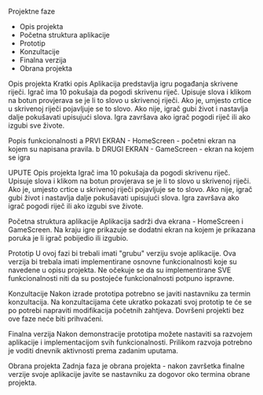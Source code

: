 Projektne faze
 - Opis projekta
 - Početna struktura aplikacije
 - Prototip
 - Konzultacije
 - Finalna verzija
 - Obrana projekta
 
Opis projekta
Kratki opis
Aplikacija predstavlja igru pogađanja skrivene riječi. Igrač ima 10 pokušaja da pogodi skrivenu riječ. Upisuje slova i klikom na botun provjerava se je li to slovo u skrivenoj riječi. Ako je, umjesto crtice u skrivenoj riječi pojavljuje se to slovo. Ako nije, igrač gubi život i nastavlja dalje pokušavati upisujući slova. Igra završava ako igrač pogodi riječ ili ako izgubi sve živote.

Popis funkcionalnosti
a PRVI EKRAN - HomeScreen - početni ekran na kojem su napisana pravila.
b DRUGI EKRAN - GameScreen - ekran na kojem se igra

UPUTE
Opis projekta
Igrač ima 10 pokušaja da pogodi skrivenu riječ. Upisuje slova i klikom na botun provjerava se je li to slovo u skrivenoj riječi. Ako je, umjesto crtice u skrivenoj riječi pojavljuje se to slovo. Ako nije, igrač gubi život i nastavlja dalje pokušavati upisujući slova. Igra završava ako igrač pogodi riječ ili ako izgubi sve živote.

Početna struktura aplikacije
Aplikacija sadrži dva ekrana - HomeScreen i GameScreen. Na kraju igre prikazuje se dodatni ekran na kojem je prikazana poruka je li igrač pobijedio ili izgubio. 

Prototip
U ovoj fazi bi trebali imati "grubu" verziju svoje aplikacije. Ova verzija bi trebala imati implementirane osnovne funkcionalnosti koje su navedene u opisu projekta. Ne očekuje se da su implementirane SVE funkcionalnosti niti da su postojeće funkcionalnosti potpuno ispravne.

Konzultacije
Nakon izrade prototipa potrebno se javiti nastavniku za termin konzultacija. Na konzultacijama ćete ukratko pokazati svoj prototip te će se po potrebi napraviti modifikacija početnih zahtjeva. Dovršeni projekti bez ove faze neće biti prihvaćeni.

Finalna verzija
Nakon demonstracije prototipa možete nastaviti sa razvojem aplikacije i implementacijom svih funkcionalnosti. Prilikom razvoja potrebno je voditi dnevnik aktivnosti prema zadanim uputama.

Obrana projekta
Zadnja faza je obrana projekta - nakon završetka finalne verzije svoje aplikacije javite se nastavniku za dogovor oko termina obrane projekta.
